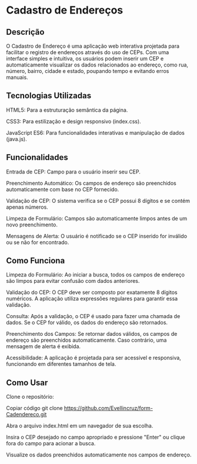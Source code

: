 # Cadastro de Endereços

## Descrição

O Cadastro de Endereço é uma aplicação web interativa projetada para facilitar o registro de endereços através do uso de CEPs. Com uma interface simples e intuitiva, os usuários podem inserir um CEP e automaticamente visualizar os dados relacionados ao endereço, como rua, número, bairro, cidade e estado, poupando tempo e evitando erros manuais.

## Tecnologias Utilizadas

HTML5: Para a estruturação semântica da página.

CSS3: Para estilização e design responsivo (index.css).

JavaScript ES6: Para funcionalidades interativas e manipulação de dados (java.js).

## Funcionalidades
Entrada de CEP: Campo para o usuário inserir seu CEP.

Preenchimento Automático: Os campos de endereço são preenchidos automaticamente com base no CEP fornecido.

Validação de CEP: O sistema verifica se o CEP possui 8 dígitos e se contém apenas números.

Limpeza de Formulário: Campos são automaticamente limpos antes de um novo preenchimento.

Mensagens de Alerta: O usuário é notificado se o CEP inserido for inválido ou se não for encontrado.

## Como Funciona
Limpeza do Formulário: Ao iniciar a busca, todos os campos de endereço são limpos para evitar confusão com dados anteriores.

Validação do CEP: O CEP deve ser composto por exatamente 8 dígitos numéricos. A aplicação utiliza expressões regulares para garantir essa validação.

Consulta: Após a validação, o CEP é usado para fazer uma chamada de dados. Se o CEP for válido, os dados do endereço são retornados.

Preenchimento dos Campos: Se retornar dados válidos, os campos de endereço são preenchidos automaticamente. Caso contrário, uma mensagem de alerta é exibida.

Acessibilidade: A aplicação é projetada para ser acessível e responsiva, funcionando em diferentes tamanhos de tela.

## Como Usar
Clone o repositório:

Copiar código
git clone <https://github.com/Evellincruz/form-Cadendereco.git> 

Abra o arquivo index.html em um navegador de sua escolha.

Insira o CEP desejado no campo apropriado e pressione "Enter" ou clique fora do campo para acionar a busca.

Visualize os dados preenchidos automaticamente nos campos de endereço.
